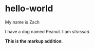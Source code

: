# hello-world

My name is Zach

I have a dog named Peanut. I am *stressed*.

**This is the markup addition**. 

